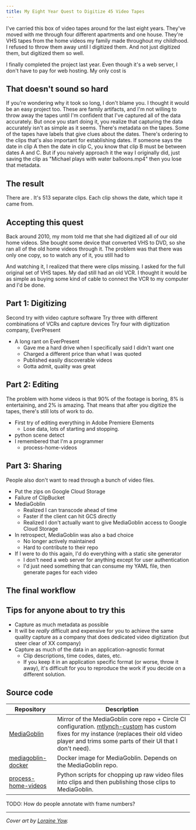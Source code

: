 ```yaml
---
title: My Eight Year Quest to Digitize 45 Video Tapes
---
```


I've carried this box of video tapes around for the last eight years. They've moved with me through four different apartments and one house. They're VHS tapes from the home videos my family made throughout my childhood. I refused to throw them away until I digitized them. And not just digitized them, but digitized them so well.

I finally completed the project last year. Even though it's a web server, I don't have to pay for web hosting. My only cost is 

## That doesn't sound so hard

If you're wondering why it took so long, I don't blame you. I thought it would be an easy project too. These are family artifacts, and I'm not willing to throw away the tapes until I'm confident that I've captured all of the data accurately. But once you start doing it, you realize that capturing the data accurately isn't as simple as it seems. There's metadata on the tapes. Some of the tapes have labels that give clues about the dates. There's ordering to the clips that's also important for establishing dates. If someone says the date in clip A then the date in clip C, you know that clip B must be between dates A and C. But if you naively approach it the way I originally did, just saving the clip as "Michael plays with water balloons.mp4" then you lose that metadata.

## The result

There are . It's 513 separate clips. Each clip shows the date, which tape it came from.

## Accepting this quest

Back around 2010, my mom told me that she had digitized all of our old home videos. She bought some device that converted VHS to DVD, so she ran all of the old home videos through it. The problem was that there was only one copy, so to watch any of it, you still had to 

And watching it, I realized that there were clips missing. I asked for the full original set of VHS tapes. My dad still had an old VCR. I thought it would be as simple as buying some kind of cable to connect the VCR to my computer and I'd be done.

## Part 1: Digitizing

Second try with video capture software
Try three with different combinations of VCRs and capture devices
Try four with digitization company, EverPresent
  * A long rant on EverPresent
    * Gave me a hard drive when I specifically said I didn't want one
    * Charged a different price than what I was quoted
    * Published easily discoverable videos
    * Gotta admit, quality was great

## Part 2: Editing

The problem with home videos is that 90% of the footage is boring, 8% is entertaining, and 2% is amazing. That means that after you digitize the tapes, there's still lots of work to do.

* First try of editing everything in Adobe Premiere Elements
  * Lose data, lots of starting and stopping.
* python scene detect
* I remembered that I'm a programmer
  * process-home-videos

## Part 3: Sharing

People also don't want to read through a bunch of video files.

* Put the zips on Google Cloud Storage
* Failure of ClipBucket
* MediaGoblin
  * Realized I can transcode ahead of time
  * Faster if the client can hit GCS directly
  * Realized I don't actually want to give MediaGoblin access to Google Cloud Storage
* In retrospect, MediaGoblin was also a bad choice
  * No longer actively maintained
  * Hard to contribute to their repo
* If I were to do this again, I'd do everything with a static site generator
  * I don't need a web server for anything except for user authentication
  * I'd just need something that can consume my YAML file, then generate pages for each video

## The final workflow


## Tips for anyone about to try this

* Capture as much metadata as possible
* It will be *really* difficult and expensive for you to achieve the same quality capture as a company that does dedicated video digitization (but steer clear of XX company)
* Capture as much of the data in an application-agnostic format
  * Clip descriptions, time codes, dates, etc.
  * If you keep it in an application specific format (or worse, throw it away), it's difficult for you to reproduce the work if you decide on a different solution.

## Source code

| Repository  | Description |
|-------------|-------------|
| [MediaGoblin](https://github.com/mtlynch/mediagoblin) | Mirror of the MediaGoblin core repo + Circle CI configuration. [mtlynch-custom](https://github.com/mtlynch/mediagoblin/tree/mtlynch-custom) has custom fixes for my instance (replaces their old video player and trims some parts of their UI that I don't need). |
| [mediagoblin-docker](https://github.com/mtlynch/mediagoblin-docker) | Docker image for MediaGoblin. Depends on the MediaGoblin repo. |
| [process-home-videos](https://github.com/mtlynch/process-home-videos) | Python scripts for chopping up raw video files into clips and then publishing those clips to MediaGoblin. |

TODO: How do people annotate with frame numbers?

---

*Cover art by [Loraine Yow](https://www.linkedin.com/in/lolo-ology/).*